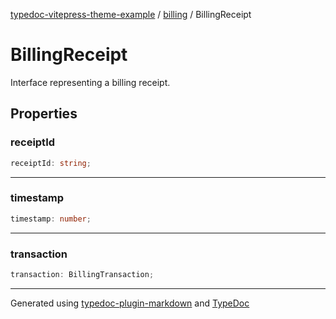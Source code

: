[typedoc-vitepress-theme-example](../../index.md) / [billing](../index.md) / BillingReceipt

# BillingReceipt

Interface representing a billing receipt.

## Properties

### receiptId

```ts
receiptId: string;
```

***

### timestamp

```ts
timestamp: number;
```

***

### transaction

```ts
transaction: BillingTransaction;
```

***

Generated using [typedoc-plugin-markdown](https://www.npmjs.com/package/typedoc-plugin-markdown) and [TypeDoc](https://typedoc.org/)

